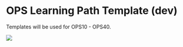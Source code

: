 # OPS Learning Path Template (dev)

Templates will be used for OPS10 - OPS40.

<a href="https://portal.azure.com/#create/Microsoft.Template/uri/https%3A%2F%2Fraw.githubusercontent.com%2Fneilpeterson%2Ftailwind-reference-deployment-sandbox%2Fmaster%2Fdeployment-ops-full%2Fazuredeploy.json" target="_blank">
    <img src="http://azuredeploy.net/deploybutton.png"/>
</a>
